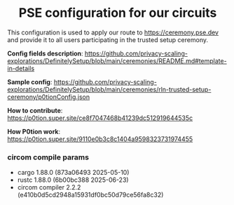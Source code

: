 <p align="center">
    <h1 align="center">
        PSE configuration for our circuits
    </h1>
</p>

This configuration is used to apply our route to https://ceremony.pse.dev and provide it to all users participating in the trusted setup ceremony.

**Config fields description**: https://github.com/privacy-scaling-explorations/DefinitelySetup/blob/main/ceremonies/README.md#template-in-details

**Sample config**: https://github.com/privacy-scaling-explorations/DefinitelySetup/blob/main/ceremonies/rln-trusted-setup-ceremony/p0tionConfig.json

**How to contribute**: https://p0tion.super.site/ce8f7047468b41239dc512919644535c

**How P0tion work**: https://p0tion.super.site/9110e0b3c8c1404a9598323731974455

### circom compile params
- cargo 1.88.0 (873a06493 2025-05-10)
- rustc 1.88.0 (6b00bc388 2025-06-23)
- circom compiler 2.2.2 (e410b0d5cd2948a15931df0bc50d79ce56fa8c32)